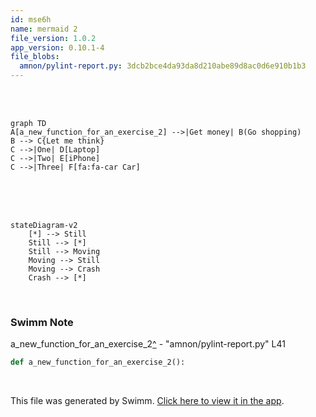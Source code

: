 ```yaml
---
id: mse6h
name: mermaid 2
file_version: 1.0.2
app_version: 0.10.1-4
file_blobs:
  amnon/pylint-report.py: 3dcb2bce4da93da8d210abe89d8ac0d6e910b1b3
---
```


<br/>

<br/>

<!--MERMAID {width:100}-->
```mermaid
graph TD
A[a_new_function_for_an_exercise_2] -->|Get money| B(Go shopping)
B --> C{Let me think}
C -->|One| D[Laptop]
C -->|Two| E[iPhone]
C -->|Three| F[fa:fa-car Car]
```
<!--MCONTENT {content: graph TD<br/>
A\[`a_new_function_for_an_exercise_2`[<sup id="Zm9Mwz">↓</sup>](#f-Zm9Mwz)\] \-\-\>|Get money| B(Go shopping)<br/>
B \-\-\> C{Let me think}<br/>
C \-\-\>|One| D\[Laptop\]<br/>
C \-\-\>|Two| E\[iPhone\]<br/>
C \-\-\>|Three| F\[fa:fa-car Car\]<br/>} --->

<br/>

<br/>

<br/>

<!--MERMAID {width:100}-->
```mermaid
stateDiagram-v2
    [*] --> Still
    Still --> [*]
    Still --> Moving
    Moving --> Still
    Moving --> Crash
    Crash --> [*]
```
<!--MCONTENT {content: stateDiagram-v2<br/>
\[\*\] \-\-\> Still<br/>
Still \-\-\> \[\*\]<br/>
Still \-\-\> Moving<br/>
Moving \-\-\> Still<br/>
Moving \-\-\> Crash<br/>
Crash \-\-\> \[\*\]} --->

<br/>

<!-- THIS IS AN AUTOGENERATED SECTION. DO NOT EDIT THIS SECTION DIRECTLY -->
### Swimm Note

<span id="f-Zm9Mwz">a_new_function_for_an_exercise_2</span>[^](#Zm9Mwz) - "amnon/pylint-report.py" L41
```python
def a_new_function_for_an_exercise_2():
```

<br/>

This file was generated by Swimm. [Click here to view it in the app](https://swimm-web-app.web.app/repos/Z2l0aHViJTNBJTNBdGVzdC1naXRodWItYXBwJTNBJTNBc3dpbW1pbw==/docs/mse6h).